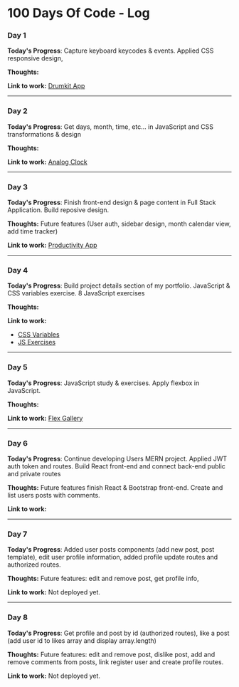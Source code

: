 # 100 Days Of Code - Log

### Day 1

**Today's Progress**: Capture keyboard keycodes & events. Applied CSS responsive design,

**Thoughts:**

**Link to work:** [Drumkit App](https://codesandbox.io/embed/day-1-javascript30-challenge-4l0wm?autoresize=1&fontsize=14&hidenavigation=1&theme=dark&view=preview)

***

### Day 2

**Today's Progress**: Get days, month, time, etc... in JavaScript and CSS transformations & design

**Thoughts:**

**Link to work:** [Analog Clock](https://codesandbox.io/embed/day-2-javascript30-challenge-5sftm?autoresize=1&fontsize=14&hidenavigation=1&theme=dark&view=previewm)

***

### Day 3

**Today's Progress**: Finish front-end design & page content in Full Stack Application. Build reposive design.

**Thoughts:** Future features (User auth, sidebar design, month calendar view, add time tracker)

**Link to work:** [Productivity App](https://productivity-track-in.herokuapp.com/)

***

### Day 4

**Today's Progress**: Build project details section of my portfolio. JavaScript & CSS variables exercise. 8 JavaScript exercises

**Thoughts:** 

**Link to work:** 

- [CSS Variables](https://codesandbox.io/embed/day-3-javascript30-challenge-uh5tz?autoresize=1&fontsize=14&hidenavigation=1&theme=dark&view=preview)
- [JS Exercises](https://codesandbox.io/embed/day-4-javascript30-challenge-9yk81?autoresize=1&fontsize=14&hidenavigation=1&theme=dark&view=preview)

***

### Day 5

**Today's Progress**: JavaScript study & exercises. Apply flexbox in JavaScript.

**Thoughts:** 

**Link to work:** [Flex Gallery](https://codesandbox.io/embed/day-5-javascript30-challenge-g70ly?autoresize=1&fontsize=14&hidenavigation=1&theme=dark&view=preview)

***

### Day 6

**Today's Progress**: Continue developing Users MERN project. Applied JWT auth token and routes. Build React front-end and connect back-end public and private routes

**Thoughts:** Future features finish React & Bootstrap front-end. Create and list users posts with comments.

**Link to work:**

***


### Day 7

**Today's Progress**: Added user posts components (add new post, post template), edit user profile information, added profile update routes and authorized routes.

**Thoughts:** Future features: edit and remove post, get profile info, 

**Link to work:** Not deployed yet.

***

### Day 8

**Today's Progress**: Get profile and post by id (authorized routes), like a post (add user id to likes array and display array.length)

**Thoughts:** Future features: edit and remove post, dislike post, add and remove comments from posts, link register user and create profile routes.

**Link to work:** Not deployed yet.
